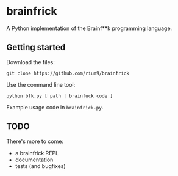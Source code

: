 # brainfrick
A Python implementation of the Brainf\*\*k programming language.

## Getting started

Download the files:
```
git clone https://github.com/rium9/brainfrick
```

Use the command line tool:
```
python bfk.py [ path | brainfuck code ] 
```

Example usage code in `brainfrick.py`.

## TODO

There's more to come:
* a brainfrick REPL
* documentation
* tests (and bugfixes)
